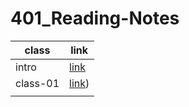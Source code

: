 # 401_Reading-Notes

| class  | link  |    
|---|---|
| intro  |[link](https://github.com/RaniaAbdullahh/401_Reading-Notes/README.md)   |   
|  class-01 | [link](https://github.com/RaniaAbdullahh/401_Reading-Notes/blob/master/class01.md))  |  
|   |   |   
